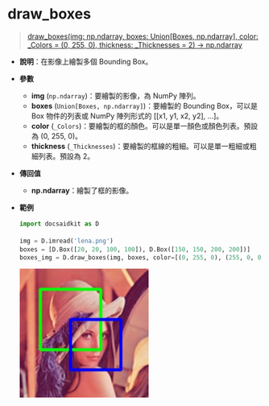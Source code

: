 # draw_boxes

> [draw_boxes(img: np.ndarray, boxes: Union[Boxes, np.ndarray], color: \_Colors = (0, 255, 0), thickness: \_Thicknesses = 2) -> np.ndarray](https://github.com/DocsaidLab/Capybara/blob/975d62fba4f76db59e715c220f7a2af5ad8d050e/capybara/vision/visualization/draw.py#L70)

- **說明**：在影像上繪製多個 Bounding Box。

- **參數**

  - **img** (`np.ndarray`)：要繪製的影像，為 NumPy 陣列。
  - **boxes** (`Union[Boxes, np.ndarray]`)：要繪製的 Bounding Box，可以是 Box 物件的列表或 NumPy 陣列形式的 [[x1, y1, x2, y2], ...]。
  - **color** (`_Colors`)：要繪製的框的顏色。可以是單一顏色或顏色列表。預設為 (0, 255, 0)。
  - **thickness** (`_Thicknesses`)：要繪製的框線的粗細。可以是單一粗細或粗細列表。預設為 2。

- **傳回值**

  - **np.ndarray**：繪製了框的影像。

- **範例**

  ```python
  import docsaidkit as D

  img = D.imread('lena.png')
  boxes = [D.Box([20, 20, 100, 100]), D.Box([150, 150, 200, 200])]
  boxes_img = D.draw_boxes(img, boxes, color=[(0, 255, 0), (255, 0, 0)], thickness=2)
  ```

  ![draw_boxes](./resource/test_draw_boxes.jpg)
